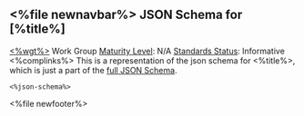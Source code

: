 &lt;%file newnavbar%&gt;
JSON Schema for \[%title%\]
---------------------------

[&lt;%wgt%&gt;](%3C%wg%%3E) Work Group
[Maturity Level](versions.html#maturity): N/A
[Standards Status](versions.html#std-process): Informative
&lt;%complinks%&gt;
This is a representation of the json schema for &lt;%title%&gt;, which is just a part of the [full JSON Schema](fhir.schema.json.zip).

    <%json-schema%>

&lt;%file newfooter%&gt;

